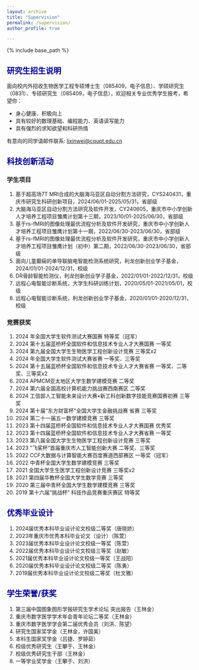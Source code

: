 ```yaml
---
layout: archive
title: "Supervision"
permalink: /supervision/
author_profile: true

---
```


{% include base_path %}

## <font color=DarkBlue>研究生招生说明</font>

面向校内外招收生物医学工程专硕博士生（085409，电子信息）、学硕研究生（0831）、专硕研究生（085409，电子信息），欢迎相关专业优秀学生报考，希望你：

- 身心健康、积极向上
- 具有较好的数理基础、编程能力、英语读写能力
- 具有强烈的求知欲望和科研热情

有意向的同学请邮件联系: lixinwei@cqupt.edu.cn

## <font color=DarkBlue>科技创新活动</font>

### 学生项目

1. 基于超高场7T MRI合成的大脑海马亚区自动分割方法研究，CYS240431，重庆市研究生科研创新项目，2024/06/01-2025/05/31，省部级
2. 大脑海马亚区自动分割方法研究及软件开发，CY240605，重庆市中小学创新人才培养工程项目雏鹰计划第十三期，2023/10/01-2025/06/30，省部级
3. 基于rs-fMRI的图像处理最优流程分析及软件开发研究，重庆市中小学创新人才培养工程项目雏鹰计划第十一期，2022/06/30-2023/06/30，省部级
4. 基于rs-fMRI的图像处理最优流程分析及软件开发研究，重庆市中小学创新人才培养工程项目雏鹰计划（初中）第二期，2022/06/30-2023/06/30，省部级
5. 面向儿童癫痫的单导联脑电智能检测系统研究，利龙创新创业学子基金，2024/01/01-2024/12/31，校级
6. DR骨龄智能检测仪，利龙创新创业学子基金，2022/01/01-2022/12/31，校级
7. 远程心电智能诊断系统，大学生科研训练计划，2020/05/01-2021/05/01，校级
8. 远程心电智能诊断系统，利龙创新创业学子基金，2020/01/01-2020/12/31，校级

### 竞赛获奖

1. 2024 年全国大学生软件测试大赛国赛 特等奖（冠军）
3. 2024 第十五届蓝桥杯全国软件和信息技术专业人才大赛国赛 一等奖
4. 2024 第九届全国大学生生物医学工程创新设计竞赛 三等奖x2
4. 2024 年全国大学生软件测试大赛省赛 一等奖、三等奖
5. 2024 第十五届蓝桥杯全国软件和信息技术专业人才大赛省赛 一等奖、二等奖、三等奖x2
6. 2024 APMCM亚太地区大学生数学建模竞赛 二等奖
7. 2024 第六届全国高校计算机能力挑战赛西南赛区 二等奖
8. 2024 工信部人工智能未来设计大赛•新工科创新数字技能竞赛国赛初赛 三等奖
9. 2024 第十届“东方财富杯"全国大学生金融挑战赛 省赛 三等奖
10. 2024 第二十一届五一数学建模竞赛 三等奖
11. 2023 第十四届蓝桥杯全国软件和信息技术专业人才大赛国赛 优秀奖
12. 2023 第十四届蓝桥杯全国软件和信息技术专业人才大赛省赛 一等奖
13. 2023 第八届全国大学生生物医学工程创新设计竞赛 三等奖
14. 2023  ”飞桨杯“首届重庆市人工智能创新大赛 二等奖、三等奖
15. 2022 CCF大数据与计算智能大赛百度赛道西部赛区 一等奖（冠军）
16. 2022 中青杯全国大学生数学建模竞赛 三等奖
17. 2021 全国大学生生医学工程创新设计竞赛 三等奖x2
18. 2021 第四届华教杯全国大学生数学竞赛 三等奖
19. 2020 第三届中青杯全国大学生数学建模竞赛 三等奖
20. 2019 第十六届“挑战杯” 科技作品竞赛重庆赛区 特等奖

## <font color=DarkBlue>优秀毕业设计</font>

1. 2024届优秀本科毕业设计论文校级二等奖（唐晓娇）
2. 2023年重庆市优秀本科毕业论文（设计）（陈萱）
3. 2023届优秀本科毕业设计论文校级一等奖（陈萱）
4. 2022届优秀本科毕业设计论文校级三等奖（赵敏）
5. 2021届优秀本科毕业设计论文校级一等奖（王战阳）
6. 2020届优秀本科毕业设计论文校级二等奖（陈勇）
7. 2019届优秀本科毕业设计论文校级二等奖（杜文雅）

## <font color=DarkBlue>学生荣誉/获奖</font>

1. 第三届中国图象图形学报研究生学术论坛 突出报告（王林金）
2. 重庆市数字医学学术年会青年论坛二等奖（王林金）
3. 重庆市数字医学学会第二届优秀会员（刘洪、陈望）
4. 研究生国家奖学金（王林金，许国美）
5. 本科生国家奖学金（吕捷、罗婷茹）
6. 校级优秀研究生（王攀于、王林金）
7. 校级优秀研究生干部（王林金）
8. 一等学业奖学金（王攀于、刘洪）

